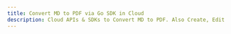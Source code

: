 ---title: Convert MD to PDF via Go SDK in Clouddescription: Cloud APIs & SDKs to Convert MD to PDF. Also Create, Edit & Render Microsoft Word & OpenOffice documents in the Cloud.---